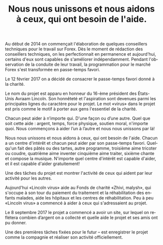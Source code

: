 ﻿---
layout: post

title: Nous nous unissons et nous aidons  à ceux, qui ont besoin de l'aide.
meta: 12.02.2017
cover_img: 2017.02.12/logo.png
cover_fit: contain

category: news

lang: fr
ref: lincoln-virus-start
---

Au début de 2014 on commençait l'élaboration de quelques conseillers techniques pour le travail sur Forex.
Dès le moment de rédaction des conseillers techniques, on les perfectionnait en permanence  et aujourd'hui, certains d'eux sont capables de s'améliorer indépendamment.
Pendant l'observation de la conduite de leur travail, la programmation pour le marché Forex s'est transformée en passe-temps favori.

Le 12 février 2017 on a décidé de consacrer le passe-temps favori donné à la charité.

Le nom du projet est apparu en honneur du 16-ème président des États-Unis Avraam  Lincoln.
Son honnêteté et l'aspiration sont devenues parmi les principales lignes du caractère pour le projet.
Le mot «virus» dans le projet est pris comme le motif  à porter aux gens l'essentiel de la charité.

Chacun peut aider à n’importe qui.
D'une façon ou d’une autre. 
Quel que soit cette aide : argent, temps, force physique, soutien moral, n'importe quoi.
Nous commençons à aider l’un à l’autre et nous nous unissons par là!

Nous nous unissons et nous aidons  à ceux, qui ont besoin de l'aide.
Chacun a un centre d'intérêt et chacun peut aider par son passe-temps favori.
Quelqu'un fait des pâtés ou des tartes, autre programme, troisième aime tricoter ou coudre, quatrième aime inventer cinquième aime traiter, sixième chante et compose la musique.
N'importe quel centre d'intérêt est capable d'aider, et il est capable d'aider gratuitement!

Une des tâches du projet est montrer l'activité de ceux qui aident par leur activité pour les autres.

Aujourd'hui «Lincoln virus» aide au Fonds de charité  «Zhivi, malysh», qui s'occupe à son tour du paiement du traitement et la réhabilitation des enfants malades, aide les hôpitaux et les centres de réhabilitation.
Peu à peu «Lincoln virus» a commencé à aider à ceux qui s'adressaient  au projet.

Le 8 septembre 2017 le projet a commencé a avoir   un site, sur lequel on reflétera combien d’argent on a collecté et quelle aide le projet et ses amis ont pu donner.

Une des premières tâches fixées pour le futur – est enregistrer le projet comme la compagnie et réaliser  son activité officiellement.




